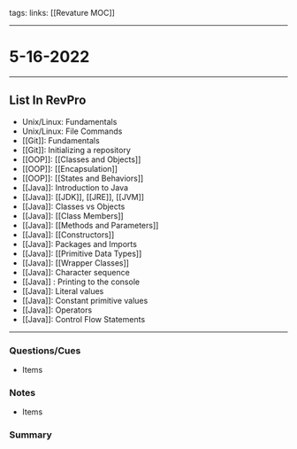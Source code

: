  tags:
links: [[Revature MOC]]

---

# 5-16-2022

---

## List In RevPro
- Unix/Linux: Fundamentals 
- Unix/Linux: File Commands 
- [[Git]]: Fundamentals 
- [[Git]]: Initializing a repository 
- [[OOP]]: [[Classes and Objects]] 
- [[OOP]]: [[Encapsulation]]
- [[OOP]]: [[States and Behaviors]]
- [[Java]]: Introduction to Java 
- [[Java]]: [[JDK]], [[JRE]], [[JVM]] 
- [[Java]]: Classes vs Objects 
- [[Java]]: [[Class Members]] 
- [[Java]]: [[Methods and Parameters]] 
- [[Java]]: [[Constructors]] 
- [[Java]]: Packages and Imports 
- [[Java]]: [[Primitive Data Types]]
- [[Java]]: [[Wrapper Classes]] 
- [[Java]]: Character sequence 
- [[Java]] : Printing to the console 
- [[Java]]: Literal values 
- [[Java]]: Constant primitive values 
- [[Java]]: Operators 
- [[Java]]: Control Flow Statements

---

 ### Questions/Cues
- Items


### Notes
- Items


### Summary 
